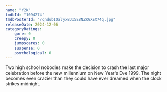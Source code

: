 ```yaml
---
name: "Y2K"
tmdbId: "1094274"
tmdbPosterId: "/qndubIQalyxBJI5EBNZKGXEX74q.jpg"
releaseDate: 2024-12-06
categoryRatings:
    gore: 0
    creepy: 0
    jumpscares: 0
    suspense: 0
    psychological: 0
---
```

Two high school nobodies make the decision to crash the last major celebration before the new millennium on New Year's Eve 1999. The night becomes even crazier than they could have ever dreamed when the clock strikes midnight.
